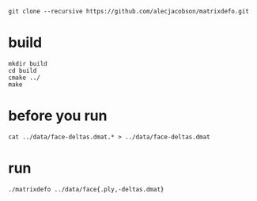 

    git clone --recursive https://github.com/alecjacobson/matrixdefo.git

# build

    mkdir build
    cd build
    cmake ../
    make


# before you run

    cat ../data/face-deltas.dmat.* > ../data/face-deltas.dmat 

# run

    ./matrixdefo ../data/face{.ply,-deltas.dmat}
